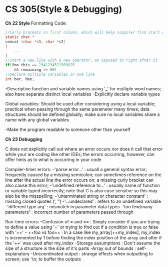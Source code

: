 # CS 305(Style & Debugging)
**Ch 22 Style**
Formatting Code:
```c
//Curly brackets in first column, which will help compiler find start of program easier
static char *
concat (char *s1, char *s2)
{
    ...
}
//Start a new line with a new operator, as opposed to right after it
if(foo_this == 2341234521509825
    && remaining == 00)
//Declare multiple variables in one line
int bar, bee;
```
-Descriptive function and variable names using '_' for multiple word names; also have separate distinct local variables
-Explicitly declare variable types

Global variables: Should be used after considering using a local variable; practical when passing through the same parameter many times; data structures should be defined globally; make sure no local variables share a name with any global variables

-Make the program readable to someone other than yourself

**Ch 23 Debugging**

C does not explicitly call out where an error occurs nor does it call that error while your are coding like other IDEs; the errors occurring, however, can offer hints as to what is occurring in your code

Compiler-timer errors:
    -'parse error...' : usuall a general syntax error; frequently caused by a missing semicolon; can sometimes reference on the line after the actual line the error occurs on; a missing curly bracket can also cause this error;
    -'undefined reference to...' : usually name of function or variable typed incorrectly; note that C is also case sensitve so this may also be the misspelling;
    -'unterminated string or character constant' : missing closed quotes (', ")
    -'...undeclared' : refers to an undefined variable
    -'different type arg' : mismatch in parameter data types
    -'too few/many parameters' : incorrect number of parameters passed through

Run-time errors:
    -Confusion of = and == : Simply consider if you are trying to define a value using '=' or trying to find out if a condition is true or false with '=='
    - ++foo vs foo++ : In a case like my_array[++my_index], my_index is incremented by 1 before finding the index position of the array and after if the '++' was used after my_index
    -Storage assumptions : Don't assume the size of a structure is the size of it's parts
    -Array out of bounds : self-explanatory
    -Uncoordinated output : strange effects when outputting to screen; use '\n; to buffer the outputs